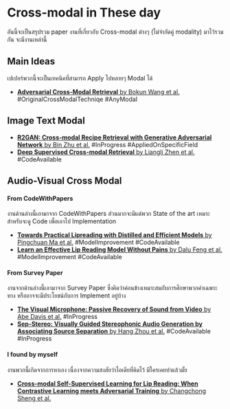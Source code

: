 # Cross-modal in These day
อันนี้จะเป็นสรุปรวม paper งานที่เกี่ยวกับ Cross-modal ต่างๆ (ไม่จำกัดคู่ modality) มาไว้รวมกัน จะมีงานเหล่านี้
## Main Ideas
เปเปอร์พวกนี้จะเป็นเทคนิคที่สามารถ Apply ไปหลายๆ Modal ได้
- [**Adversarial Cross-Modal Retrieval** by Bokun Wang et al.](papers/ACMR/ACMR-bokun_wang.md) #OriginalCrossModalTechniqe #AnyModal

## Image Text Modal
- [**R2GAN: Cross-modal Recipe Retrieval with Generative Adversarial Network** by Bin Zhu et al.](papers/R2GAN/R2GAN-bin_zhu.md) #InProgress #AppliedOnSpecificField 
- [**Deep Supervised Cross-modal Retrieval** by Liangli Zhen et al.](papers/DSCMR/DSCMR-zhen.md) #CodeAvailable 

## Audio-Visual Cross Modal
#### From CodeWithPapers
งานด้านล่างนี้เอามาจาก CodeWithPapers ส่วนมากจะมีแต่พวก State of the art เหมาะสำหรับจะดู Code เพื่อเอาไป Implementation
- [**Towards Practical Lipreading with Distilled and Efficient Models** by Pingchuan Ma et al.](lips_read_tcn-pingchuan_ma.md) #ModelImprovement  #CodeAvailable
- [**Learn an Effective Lip Reading Model Without Pains** by Dalu Feng et al.](papers/EffectiveLipReadWithNoPain/EffectiveLipReadWithNoPain) #ModelImprovement #CodeAvailable

#### From Survey Paper
งานจากด้านล่างนี้เอามาจาก Survey Paper ซึ่งคิดว่าค่อนข้างเหมาะสมกับการศึกษาพวกคำเฉพาะทาง หรืออาจจะมีประโยชน์กับการ Implement อยู่บ้าง
- [**The Visual Microphone: Passive Recovery of Sound from Video** by Abe Davis et al.](papers/TheVisualMicrophone/TheVisualMicrophone) #InProgress 
- [**Sep-Stereo: Visually Guided Stereophonic Audio Generation by Associating Source Separation** by Hang Zhou et al.](papers/Sep-Stereo/Sep-Stereo.md) #CodeAvailable #InProgress 

#### I found by myself
 งานพวกนี้เกิดจากการหาเอง เนื่องจากความสงสัยว่าไอเดียที่คิดไว้ มีใครเคยทำแล้วมั้ย
 - [**Cross-modal Self-Supervised Learning for Lip Reading: When Contrastive Learning meets Adversarial Training** by Changchong Sheng et al.](ADC_SSL.md)